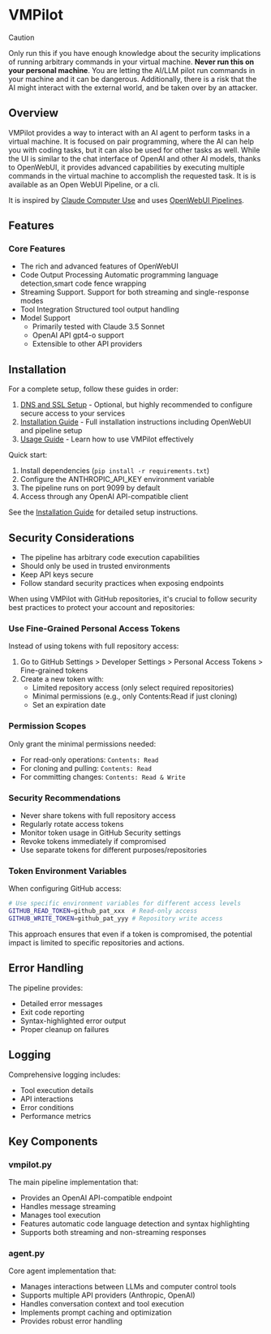 # VMPilot

> [!CAUTION]
Only run this if you have enough knowledge about the security implications of running arbitrary commands in your virtual machine.
**Never run this on your personal machine**. You are letting the AI/LLM pilot run commands in your machine and it can be dangerous. Additionally, there is a risk that the AI might interact with the external world, and be taken over by an attacker.

## Overview

VMPilot provides a way to interact with an AI agent to perform tasks in a virtual machine. It is focused on pair programming, where the AI can help you with coding tasks, but it can also be used for other tasks as well.
While the UI is similar to the chat interface of OpenAI and other AI models, thanks to OpenWebUI, it provides advanced capabilities by executing multiple commands in the virtual machine to accomplish the requested task.
It is is available as an Open WebUI Pipeline, or a cli.

It is inspired by [Claude Computer Use](https://docs.anthropic.com/en/docs/build-with-claude/computer-use) and uses [OpenWebUI Pipelines](https://docs.anthropic.com/en/docs/build-with-claude/openwebui-pipelines).

## Features

### Core Features
- The rich and advanced features of OpenWebUI 
- Code Output Processing Automatic programming language detection,smart code fence wrapping 
- Streaming Support. Support for both streaming and single-response modes
- Tool Integration Structured tool output handling
- Model Support
  - Primarily tested with Claude 3.5 Sonnet
  - OpenAI API gpt4-o support
  - Extensible to other API providers

## Installation

For a complete setup, follow these guides in order:

1. [DNS and SSL Setup](docs/dns_ssl_setup.md) - Optional, but highly recommended to configure secure access to your services
2. [Installation Guide](docs/installation.md) - Full installation instructions including OpenWebUI and pipeline setup
3. [Usage Guide](docs/usage.md) - Learn how to use VMPilot effectively

Quick start:
1. Install dependencies (`pip install -r requirements.txt`)
2. Configure the ANTHROPIC_API_KEY environment variable
3. The pipeline runs on port 9099 by default
4. Access through any OpenAI API-compatible client

See the [Installation Guide](docs/installation.md) for detailed setup instructions.

## Security Considerations

- The pipeline has arbitrary code execution capabilities
- Should only be used in trusted environments
- Keep API keys secure
- Follow standard security practices when exposing endpoints

When using VMPilot with GitHub repositories, it's crucial to follow security best practices to protect your account and repositories:

### Use Fine-Grained Personal Access Tokens

Instead of using tokens with full repository access:

1. Go to GitHub Settings > Developer Settings > Personal Access Tokens > Fine-grained tokens
2. Create a new token with:
   - Limited repository access (only select required repositories)
   - Minimal permissions (e.g., only Contents:Read if just cloning)
   - Set an expiration date

### Permission Scopes

Only grant the minimal permissions needed:
- For read-only operations: `Contents: Read`
- For cloning and pulling: `Contents: Read`
- For committing changes: `Contents: Read & Write`

### Security Recommendations

- Never share tokens with full repository access
- Regularly rotate access tokens
- Monitor token usage in GitHub Security settings
- Revoke tokens immediately if compromised
- Use separate tokens for different purposes/repositories

### Token Environment Variables

When configuring GitHub access:
```bash
# Use specific environment variables for different access levels
GITHUB_READ_TOKEN=github_pat_xxx  # Read-only access
GITHUB_WRITE_TOKEN=github_pat_yyy # Repository write access
```

This approach ensures that even if a token is compromised, the potential impact is limited to specific repositories and actions.

## Error Handling

The pipeline provides:
- Detailed error messages
- Exit code reporting
- Syntax-highlighted error output
- Proper cleanup on failures

## Logging

Comprehensive logging includes:
- Tool execution details
- API interactions
- Error conditions
- Performance metrics

## Key Components

### vmpilot.py

The main pipeline implementation that:
- Provides an OpenAI API-compatible endpoint
- Handles message streaming
- Manages tool execution
- Features automatic code language detection and syntax highlighting
- Supports both streaming and non-streaming responses

### agent.py

Core agent implementation that:
- Manages interactions between LLMs and computer control tools
- Supports multiple API providers (Anthropic, OpenAI)
- Handles conversation context and tool execution
- Implements prompt caching and optimization
- Provides robust error handling
